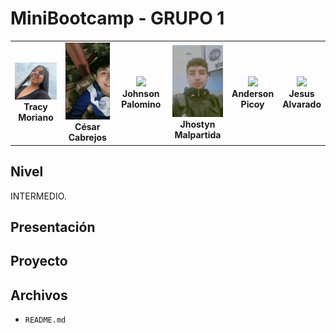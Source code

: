 # MiniBootcamp - GRUPO 1
<table align="center">
    <tr>
        <td align="center" style="width: 25%;">
            <img src="img/fototracy.jpeg" style="width: 100%; height: auto;"/>  
            <br><strong>Tracy Moriano</strong>
        </td>
        <td align="center" style="width: 25%;">
            <img src="img/fotocesar.jpeg" style="width: 100%; height: auto;"/>  
            <br><strong>César Cabrejos</strong>
        </td>
        <td align="center" style="width: 25%;">
            <img src="img/imagen03.jpg" style="width: 100%; height: auto;"/>  
            <br><strong>Johnson Palomino</strong>
        </td>
        <td align="center" style="width: 25%;">
            <img src="img/fotojhostyn.jpeg" style="width: 100%; height: auto;"/>  
            <br><strong>Jhostyn Malpartida</strong>
        </td>
        <td align="center" style="width: 25%;">
            <img src="img/Imagen02.jpg" style="width: 100%; height: auto;"/>  
            <br><strong>Anderson Picoy</strong>
        </td>
        <td align="center" style="width: 25%;">
            <img src="img/Imagen02.jpg" style="width: 100%; height: auto;"/>  
            <br><strong>Jesus Alvarado</strong>
        </td>
    </tr>
</table>

## Nivel
INTERMEDIO.

## Presentación


## Proyecto


## Archivos
- `README.md`